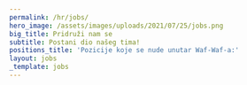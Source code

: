 ```yaml
---
permalink: /hr/jobs/
hero_image: /assets/images/uploads/2021/07/25/jobs.png
big_title: Pridruži nam se
subtitle: Postani dio našeg tima!
positions_title: 'Pozicije koje se nude unutar Waf-Waf-a:'
layout: jobs
_template: jobs
---
```


